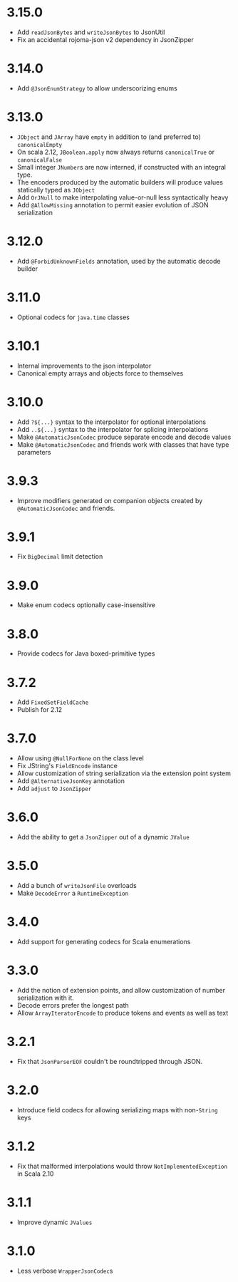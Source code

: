 3.15.0
======
* Add `readJsonBytes` and `writeJsonBytes` to JsonUtil
* Fix an accidental rojoma-json v2 dependency in JsonZipper

3.14.0
======
* Add `@JsonEnumStrategy` to allow underscorizing enums

3.13.0
======
* `JObject` and `JArray` have `empty` in addition to (and preferred to) `canonicalEmpty`
* On scala 2.12, `JBoolean.apply` now always returns `canonicalTrue` or `canonicalFalse`
* Small integer `JNumber`s are now interned, if constructed with an integral type.
* The encoders produced by the automatic builders will produce values statically typed as `JObject`
* Add `OrJNull` to make interpolating value-or-null less syntactically heavy
* Add `@AllowMissing` annotation to permit easier evolution of JSON serialization

3.12.0
======
* Add `@ForbidUnknownFields` annotation, used by the automatic decode builder

3.11.0
======
* Optional codecs for `java.time` classes

3.10.1
======
* Internal improvements to the json interpolator
* Canonical empty arrays and objects force to themselves

3.10.0
======
* Add `?${...}` syntax to the interpolator for optional interpolations
* Add `..${...}` syntax to the interpolator for splicing interpolations
* Make `@AutomaticJsonCodec` produce separate encode and decode values
* Make `@AutomaticJsonCodec` and friends work with classes that have type parameters

3.9.3
=====
* Improve modifiers generated on companion objects created by `@AutomaticJsonCodec` and friends.

3.9.1
=====
* Fix `BigDecimal` limit detection

3.9.0
=====
* Make enum codecs optionally case-insensitive

3.8.0
=====
* Provide codecs for Java boxed-primitive types

3.7.2
=====
* Add `FixedSetFieldCache`
* Publish for 2.12

3.7.0
=====
* Allow using `@NullForNone` on the class level
* Fix JString's `FieldEncode` instance
* Allow customization of string serialization via the extension point system
* Add `@AlternativeJsonKey` annotation
* Add `adjust` to `JsonZipper`

3.6.0
=====
* Add the ability to get a `JsonZipper` out of a dynamic `JValue`

3.5.0
=====
* Add a bunch of `writeJsonFile` overloads
* Make `DecodeError` a `RuntimeException`

3.4.0
=====
* Add support for generating codecs for Scala enumerations

3.3.0
=====
* Add the notion of extension points, and allow customization of number serialization with it.
* Decode errors prefer the longest path
* Allow `ArrayIteratorEncode` to produce tokens and events as well as text

3.2.1
=====
* Fix that `JsonParserEOF` couldn't be roundtripped through JSON.

3.2.0
=====
* Introduce field codecs for allowing serializing maps with non-`String` keys

3.1.2
=====
* Fix that malformed interpolations would throw `NotImplementedException` in Scala 2.10

3.1.1
=====
* Improve dynamic `JValues`

3.1.0
=====
* Less verbose `WrapperJsonCodec`s
